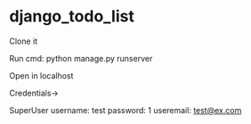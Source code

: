# django_todo_list

Clone it

Run cmd: python manage.py runserver

Open in localhost

Credentials->

SuperUser
           username: test
           password: 1
           useremail: test@ex.com
           
